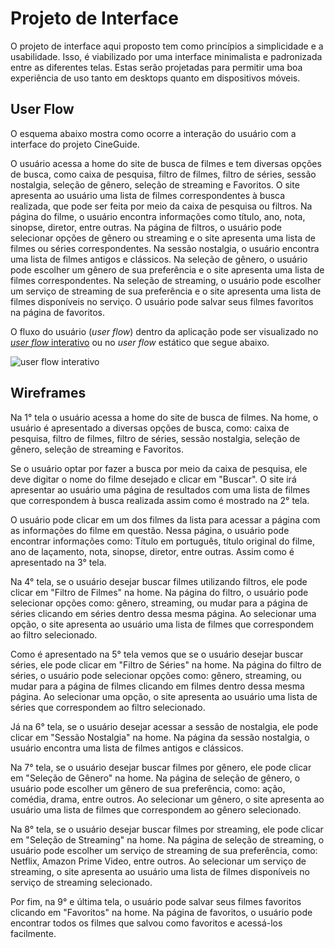 
# Projeto de Interface

O projeto de interface aqui proposto tem como princípios a simplicidade e a usabilidade. Isso, é viabilizado por uma interface minimalista e padronizada entre as diferentes telas. Estas serão projetadas para permitir uma boa experiência de uso tanto em desktops quanto em dispositivos móveis.

## User Flow

O esquema abaixo mostra como ocorre a interação do usuário com a interface do projeto CineGuide.

O usuário acessa a home do site de busca de filmes e tem diversas opções de busca, como caixa de pesquisa, filtro de filmes, filtro de séries, sessão nostalgia, seleção de gênero, seleção de streaming e Favoritos. O site apresenta ao usuário uma lista de filmes correspondentes à busca realizada, que pode ser feita por meio da caixa de pesquisa ou filtros. Na página do filme, o usuário encontra informações como título, ano, nota, sinopse, diretor, entre outras. Na página de filtros, o usuário pode selecionar opções de gênero ou streaming e o site apresenta uma lista de filmes ou séries correspondentes. Na sessão nostalgia, o usuário encontra uma lista de filmes antigos e clássicos. Na seleção de gênero, o usuário pode escolher um gênero de sua preferência e o site apresenta uma lista de filmes correspondentes. Na seleção de streaming, o usuário pode escolher um serviço de streaming de sua preferência e o site apresenta uma lista de filmes disponíveis no serviço. O usuário pode salvar seus filmes favoritos na página de favoritos.

O fluxo do usuário (*user flow*) dentro da aplicação pode ser visualizado no [*user flow* interativo](https://www.figma.com/proto/v1QlDU5F5g4dYkHxDsKStI/Wireframes_proj_cine_guide_ADS_PUC_E1?node-id=187-140&scaling=contain&page-id=0%3A1&starting-point-node-id=187%3A140) ou no *user flow* estático que segue abaixo.

![user flow interativo](img/static-user-flow.png)


## Wireframes
Na 1° tela o usuário acessa a home do site de busca de filmes. Na home, o usuário é apresentado a diversas opções de busca, como: caixa de pesquisa, filtro de filmes, filtro de séries, sessão nostalgia, seleção de gênero, seleção de streaming e Favoritos.

Se o usuário optar por fazer a busca por meio da caixa de pesquisa, ele deve digitar o nome do filme desejado e clicar em "Buscar". O site irá apresentar ao usuário uma página de resultados com uma lista de filmes que correspondem à busca realizada assim como é mostrado na 2° tela.

O usuário pode clicar em um dos filmes da lista para acessar a página com as informações do filme em questão. Nessa página, o usuário pode encontrar informações como: Título em português, título original do filme, ano de laçamento, nota, sinopse, diretor, entre outras. Assim como é apresentado na 3° tela.

Na 4° tela, se o usuário desejar buscar filmes utilizando filtros, ele pode clicar em "Filtro de Filmes" na home. Na página do filtro, o usuário pode selecionar opções como: gênero, streaming, ou mudar para a página de séries clicando em séries dentro dessa mesma página. Ao selecionar uma opção, o site apresenta ao usuário uma lista de filmes que correspondem ao filtro selecionado.

Como é apresentado na 5° tela vemos que se o usuário desejar buscar séries, ele pode clicar em "Filtro de Séries" na home. Na página do filtro de séries, o usuário pode selecionar opções como: gênero, streaming, ou mudar para a página de filmes clicando em filmes dentro dessa mesma página. Ao selecionar uma opção, o site apresenta ao usuário uma lista de séries que correspondem ao filtro selecionado.

Já na 6° tela, se o usuário desejar acessar a sessão de nostalgia, ele pode clicar em "Sessão Nostalgia" na home. Na página da sessão nostalgia, o usuário encontra uma lista de filmes antigos e clássicos.

Na 7° tela, se o usuário desejar buscar filmes por gênero, ele pode clicar em "Seleção de Gênero" na home.
Na página de seleção de gênero, o usuário pode escolher um gênero de sua preferência, como: ação, comédia, drama, entre outros. Ao selecionar um gênero, o site apresenta ao usuário uma lista de filmes que correspondem ao gênero selecionado.

Na 8° tela, se o usuário desejar buscar filmes por streaming, ele pode clicar em "Seleção de Streaming" na home. Na página de seleção de streaming, o usuário pode escolher um serviço de streaming de sua preferência, como: Netflix, Amazon Prime Video, entre outros. Ao selecionar um serviço de streaming, o site apresenta ao usuário uma lista de filmes disponíveis no serviço de streaming selecionado.

Por fim, na 9° e última tela, o usuário pode salvar seus filmes favoritos clicando em "Favoritos" na home.
Na página de favoritos, o usuário pode encontrar todos os filmes que salvou como favoritos e acessá-los facilmente.

